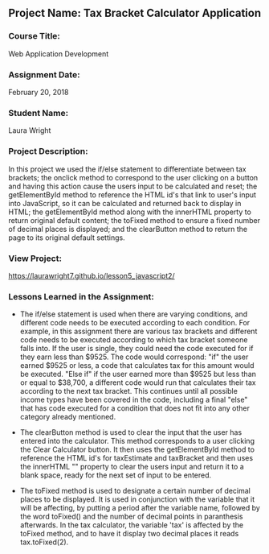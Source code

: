 ## Project Name:  Tax Bracket Calculator Application

### Course Title:

Web Application Development

### Assignment Date:  

February 20, 2018

### Student Name:  

Laura Wright

### Project Description:

In this project we used the if/else statement to differentiate between tax brackets; the onclick method to correspond to the user clicking on a button and having this action cause the users input to be calculated and reset; the getElementById method to reference the HTML id's that link to user's input into JavaScript, so it can be calculated and returned back to display in HTML; the getElementById method along with the innerHTML property to return original default content; the toFixed method to ensure a fixed number of decimal places is displayed; and the clearButton method to return the page to its original default settings.

### View Project:

https://laurawright7.github.io/lesson5_javascript2/

### Lessons Learned in the Assignment:

* The if/else statement is used when there are varying conditions, and different code needs to be executed according to each condition. For example, in this assignment there are various tax brackets and different code needs to be executed according to which tax bracket someone falls into. If the user is single, they could need the code executed for if they earn less than $9525. The code would correspond: "if" the user earned $9525 or less, a code that calculates tax for this amount would be executed. "Else if" if the user earned more than $9525 but less than or equal to $38,700, a different code would run that calculates their tax according to the next tax bracket. This continues until all possible income types have been covered in the code, including a final "else" that has code executed for a condition that does not fit into any other category already mentioned.

* The clearButton method is used to clear the input that the user has entered into the calculator. This method corresponds to a user clicking the Clear Calculator button. It then uses the getElementById method to reference the HTML id's for taxEstimate and taxBracket and then uses the innerHTML "" property to clear the users input and return it to a blank space, ready for the next set of input to be entered.

* The toFixed method is used to designate a certain number of decimal places to be displayed. It is used in conjunction with the variable that it will be affecting, by putting a period after the variable name, followed by the word toFixed() and the number of decimal points in paranthesis afterwards. In the tax calculator, the variable 'tax' is affected by the toFixed method, and to have it display two decimal places it reads tax.toFixed(2).

